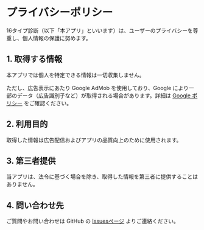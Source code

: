 # プライバシーポリシー
16タイプ診断（以下「本アプリ」といいます）は、ユーザーのプライバシーを尊重し、個人情報の保護に努めます。

## 1. 取得する情報
本アプリでは個人を特定できる情報は一切収集しません。

ただし、広告表示にあたり Google AdMob を使用しており、Google により一部のデータ（広告識別子など）が取得される場合があります。詳細は [Google ポリシー](https://policies.google.com/technologies/ads?hl=ja) をご確認ください。

## 2. 利用目的
取得した情報は広告配信およびアプリの品質向上のために使用されます。

## 3. 第三者提供
当アプリは、法令に基づく場合を除き、取得した情報を第三者に提供することはありません。

## 4. 問い合わせ先
ご質問やお問い合わせは GitHub の [Issuesページ](https://github.com/shunchanS/mbtilogger-privacy-policy/issues) よりご連絡ください。
